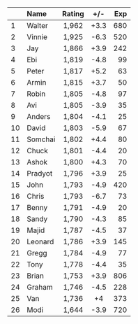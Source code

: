 | |Name|Rating|+/-|Exp|
|-|:---|:----:|:-:|--:|
|1|Walter|1,962|+3.3|680|
|2|Vinnie|1,925|-6.3|520|
|3|Jay|1,866|+3.9|242|
|4|Ebi|1,819|-4.8|99|
|5|Peter|1,817|+5.2|63|
|6|Armin|1,815|+3.7|50|
|7|Robin|1,805|-4.8|97|
|8|Avi|1,805|-3.9|35|
|9|Anders|1,804|-4.1|25|
|10|David|1,803|-5.9|67|
|11|Somchai|1,802|+4.4|80|
|12|Chuck|1,801|-4.4|20|
|13|Ashok|1,800|+4.3|70|
|14|Pradyot|1,796|+3.9|25|
|15|John|1,793|-4.9|420|
|16|Chris|1,793|-6.7|73|
|17|Benny|1,791|-4.9|20|
|18|Sandy|1,790|-4.3|85|
|19|Majid|1,787|-4.5|37|
|20|Leonard|1,786|+3.9|145|
|21|Gregg|1,784|-4.9|77|
|22|Tony|1,778|-4.4|35|
|23|Brian|1,753|+3.9|806|
|24|Graham|1,746|-4.5|228|
|25|Van|1,736|+4|373|
|26|Modi|1,644|-3.9|720|
